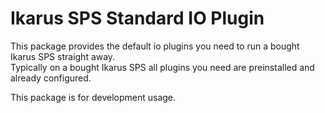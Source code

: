 # Ikarus SPS Standard IO Plugin

This package provides the default io plugins you need to run a bought Ikarus SPS straight away.  
Typically on a bought Ikarus SPS all plugins you need are preinstalled and already configured.

This package is for development usage.
